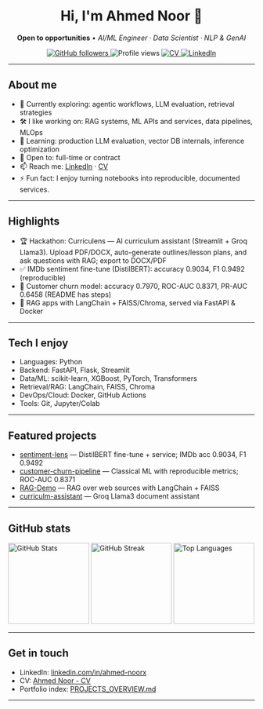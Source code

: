 <!--
This is your profile README. It appears on your GitHub profile.
Customize the placeholders below to match your skills, projects, and links.
-->
<!-- markdownlint-disable MD033 -->

<h1 align="center">Hi, I'm Ahmed Noor 👋</h1>
<p align="center">
  <b>Open to opportunities</b> • <i>AI/ML Engineer · Data Scientist · NLP & GenAI</i>
</p>

<p align="center">
  <a href="https://github.com/ahmednoorx?tab=followers">
    <img alt="GitHub followers" src="https://img.shields.io/github/followers/ahmednoorx?style=for-the-badge&label=Follow&color=0e75b6">
  </a>
  <img alt="Profile views" src="https://komarev.com/ghpvc/?username=ahmednoorx&style=for-the-badge&color=grey">
  <a href="https://github.com/ahmednoorx/curriculens/blob/main/Ahmed%20Noor%20-%20CV.md">
    <img alt="CV" src="https://img.shields.io/badge/CV-View-blue?style=for-the-badge">
  </a>
  <a href="https://www.linkedin.com/in/ahmed-noorx/">
    <img alt="LinkedIn" src="https://img.shields.io/badge/LinkedIn-Connect-blue?style=for-the-badge&logo=linkedin">
  </a>
</p>

---

## About me

- 🔎 Currently exploring: agentic workflows, LLM evaluation, retrieval strategies
- 🛠️ I like working on: RAG systems, ML APIs and services, data pipelines, MLOps
- 🌱 Learning: production LLM evaluation, vector DB internals, inference optimization
- 💼 Open to: full-time or contract
- 📫 Reach me: [LinkedIn](https://www.linkedin.com/in/ahmed-noorx/) · [CV](https://github.com/ahmednoorx/curriculens/blob/main/Ahmed%20Noor%20-%20CV.md)
- ⚡ Fun fact: I enjoy turning notebooks into reproducible, documented services.

---

## Highlights

- 🏆 Hackathon: Curriculens — AI curriculum assistant (Streamlit + Groq Llama3). Upload PDF/DOCX, auto-generate outlines/lesson plans, and ask questions with RAG; export to DOCX/PDF
- ✅ IMDb sentiment fine-tune (DistilBERT): accuracy 0.9034, F1 0.9492 (reproducible)
- 🚀 Customer churn model: accuracy 0.7970, ROC-AUC 0.8371, PR-AUC 0.6458 (README has steps)
- 🧩 RAG apps with LangChain + FAISS/Chroma, served via FastAPI & Docker

---

## Tech I enjoy

- Languages: Python
- Backend: FastAPI, Flask, Streamlit
- Data/ML: scikit-learn, XGBoost, PyTorch, Transformers
- Retrieval/RAG: LangChain, FAISS, Chroma
- DevOps/Cloud: Docker, GitHub Actions
- Tools: Git, Jupyter/Colab

---

## Featured projects

- [sentiment-lens](https://github.com/ahmednoorx/curriculens/tree/main/sentiment-lens) — DistilBERT fine-tune + service; IMDb acc 0.9034, F1 0.9492
- [customer-churn-pipeline](https://github.com/ahmednoorx/curriculens/tree/main/customer-churn-pipeline) — Classical ML with reproducible metrics; ROC-AUC 0.8371
- [RAG-Demo](https://github.com/ahmednoorx/curriculens/tree/main/RAG-Demo) — RAG over web sources with LangChain + FAISS
- [curriculm-assistant](https://github.com/ahmednoorx/curriculens/tree/main/curriculm-assistant) — Groq Llama3 document assistant

<!-- You can also pin repos from your profile UI. -->

---

## GitHub stats

<!-- GitHub Stats (auto dark/light) -->
<picture>
  <source
    srcset="https://github-readme-stats.vercel.app/api?username=ahmednoorx&show_icons=true&rank_icon=github&include_all_commits=true&theme=github_dark"
    media="(prefers-color-scheme: dark)"
  />
  <img
    src="https://github-readme-stats.vercel.app/api?username=ahmednoorx&show_icons=true&rank_icon=github&include_all_commits=true"
    alt="GitHub Stats"
    height="165"
  />
</picture>
<picture>
  <source
    srcset="https://streak-stats.demolab.com?user=ahmednoorx&theme=github-dark&hide_border=true"
    media="(prefers-color-scheme: dark)"
  />
  <img
    src="https://streak-stats.demolab.com?user=ahmednoorx&hide_border=true"
    alt="GitHub Streak"
    height="165"
  />
</picture>

<!-- Top languages (note: this is repo-based, not skill proficiency) -->
<picture>
  <source
    srcset="https://github-readme-stats.vercel.app/api/top-langs/?username=ahmednoorx&layout=compact&langs_count=8&theme=github_dark"
    media="(prefers-color-scheme: dark)"
  />
  <img
    src="https://github-readme-stats.vercel.app/api/top-langs/?username=ahmednoorx&layout=compact&langs_count=8"
    alt="Top Languages"
    height="165"
  />
</picture>

---

## Get in touch

- LinkedIn: [linkedin.com/in/ahmed-noorx](https://www.linkedin.com/in/ahmed-noorx/)
- CV: [Ahmed Noor - CV](https://github.com/ahmednoorx/curriculens/blob/main/Ahmed%20Noor%20-%20CV.md)
- Portfolio index: [PROJECTS_OVERVIEW.md](https://github.com/ahmednoorx/curriculens/blob/main/PROJECTS_OVERVIEW.md)

<!-- Optional: Add a Calendly link for quick chats. -->

---

<!-- Optional extras you can enable:

- Trophies:
  <p align="left">
    <img src="https://github-profile-trophy.vercel.app/?username=ahmednoorx&theme=flat&no-frame=true&row=1&column=6" alt="trophies" />
  </p>

- Contribution snake (requires an action in a separate repo):
  ![Snake animation](https://raw.githubusercontent.com/Platane/snk/output/github-contribution-grid-snake-dark.svg#gh-dark-mode-only)
  ![Snake animation](https://raw.githubusercontent.com/Platane/snk/output/github-contribution-grid-snake.svg#gh-light-mode-only)

-->

<!-- markdownlint-enable MD033 -->